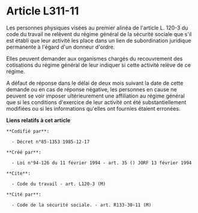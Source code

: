 # Article L311-11

Les personnes physiques visées au premier alinéa de l'article L. 120-3 du code du travail ne relèvent du régime général de la
sécurité sociale que s'il est établi que leur activité les place dans un lien de subordination juridique permanente à l'égard
d'un donneur d'ordre.

Elles peuvent demander aux organismes chargés du recouvrement des cotisations du régime général de leur indiquer si cette
activité relève de ce régime.

A défaut de réponse dans le délai de deux mois suivant la date de cette demande ou en cas de réponse négative, les personnes
en cause ne peuvent se voir imposer ultérieurement une affiliation au régime général que si les conditions d'exercice de leur
activité ont été substantiellement modifiées ou si les informations qu'elles ont fournies étaient erronées.

**Liens relatifs à cet article**

	**Codifié par**:

	  - Décret n°85-1353 1985-12-17

	**Créé par**:

	  - Loi n°94-126 du 11 février 1994 - art. 35 () JORF 13 février 1994

	**Cite**:

	  - Code du travail - art. L120-3 (M)

	**Cité par**:

	  - Code de la sécurité sociale. - art. R133-30-11 (M)
